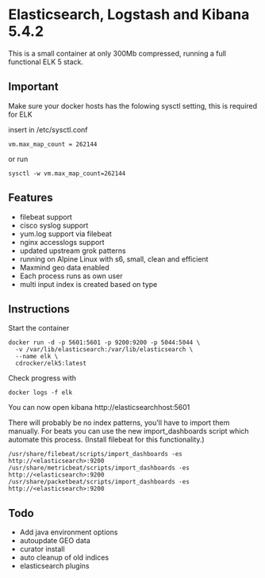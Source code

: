 # Elasticsearch, Logstash and Kibana 5.4.2

This is a small container at only 300Mb compressed, running a full functional ELK 5 stack.

## Important

Make sure your docker hosts has the folowing sysctl setting, this is required for ELK

insert in /etc/sysctl.conf

```
vm.max_map_count = 262144
```

or run

```
sysctl -w vm.max_map_count=262144
```

## Features

* filebeat support
* cisco syslog support
* yum.log support via filebeat
* nginx accesslogs support
* updated upstream grok patterns
* running on Alpine Linux with s6, small, clean and efficient
* Maxmind geo data enabled
* Each process runs as own user
* multi input index is created based on type

## Instructions

Start the container

```
docker run -d -p 5601:5601 -p 9200:9200 -p 5044:5044 \
  -v /var/lib/elasticsearch:/var/lib/elasticsearch \
  --name elk \
  cdrocker/elk5:latest
```

Check progress with

```
docker logs -f elk
```

You can now open kibana http://elasticsearchhost:5601

There will probably be no index patterns, you'll have to import them manually. For beats you can use the new import_dashboards script which automate this process. (Install filebeat for this functionality.)

```
/usr/share/filebeat/scripts/import_dashboards -es http://<elasticsearch>:9200
/usr/share/metricbeat/scripts/import_dashboards -es http://<elasticsearch>:9200
/usr/share/packetbeat/scripts/import_dashboards -es http://<elasticsearch>:9200
```

## Todo

* Add java environment options
* autoupdate GEO data
* curator install
* auto cleanup of old indices
* elasticsearch plugins
